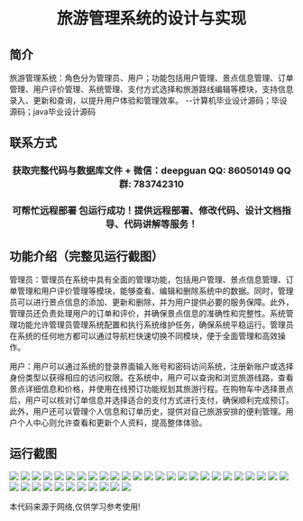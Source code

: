 <p><h1 align="center">旅游管理系统的设计与实现</h1></p>

## 简介
旅游管理系统：角色分为管理员、用户；功能包括用户管理、景点信息管理、订单管理、用户评价管理、系统管理、支付方式选择和旅游路线编辑等模块，支持信息录入、更新和查询，以提升用户体验和管理效率。    --计算机毕业设计源码；毕设源码；java毕业设计源码


## 联系方式
<p><h3 align="center">获取完整代码与数据库文件 + 微信：deepguan QQ: 86050149 QQ群: 783742310</h3></p>
<p><h3 align="center">可帮忙远程部署 包运行成功！提供远程部署、修改代码、设计文档指导、代码讲解等服务！</h3></p>

## 功能介绍（完整见运行截图）
管理员：管理员在系统中具有全面的管理功能，包括用户管理、景点信息管理、订单管理和用户评价管理等模块，能够查看、编辑和删除系统中的数据。同时，管理员可以进行景点信息的添加、更新和删除，并为用户提供必要的服务保障。此外，管理员还负责处理用户的订单和评价，并确保景点信息的准确性和完整性。系统管理功能允许管理员管理系统配置和执行系统维护任务，确保系统平稳运行。管理员在系统的任何地方都可以通过导航栏快速切换不同模块，便于全面管理和高效操作。

用户：用户可以通过系统的登录界面输入账号和密码访问系统，注册新账户或选择身份类型以获得相应的访问权限。在系统中，用户可以查询和浏览旅游线路，查看景点详细信息和价格，并使用在线预订功能规划其旅游行程。在购物车中选择景点后，用户可以核对订单信息并选择适合的支付方式进行支付，确保顺利完成预订。此外，用户还可以管理个人信息和订单历史，提供对自己旅游安排的便利管理。用户个人中心则允许查看和更新个人资料，提高整体体验。


## 运行截图
![](img/001.jpg)
![](img/002.jpg)
![](img/003.jpg)
![](img/004.jpg)
![](img/005.jpg)
![](img/006.jpg)
![](img/007.jpg)
![](img/008.jpg)
![](img/009.jpg)
![](img/010.jpg)
![](img/011.jpg)
![](img/012.jpg)
![](img/013.jpg)
![](img/014.jpg)
![](img/015.jpg)
![](img/016.jpg)
![](img/017.jpg)
![](img/018.jpg)
![](img/019.jpg)
![](img/020.jpg)
![](img/021.jpg)
![](img/022.jpg)
![](img/023.jpg)
![](img/024.jpg)
![](img/025.jpg)
![](img/026.jpg)
![](img/027.jpg)
![](img/028.jpg)
![](img/029.jpg)
![](img/030.jpg)
![](img/031.jpg)
![](img/032.jpg)
![](img/033.jpg)
![](img/034.jpg)
![](img/035.jpg)
![](img/036.jpg)

<p>本代码来源于网络,仅供学习参考使用!</p>
